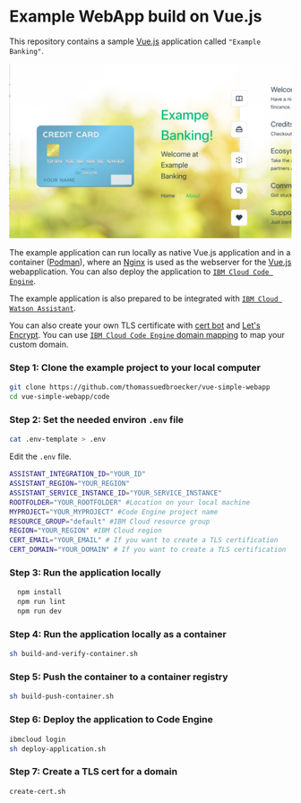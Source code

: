 # Example WebApp build on Vue.js

This repository contains a sample [Vue.js](https://vuejs.org) application called `"Example Banking"`.

![](images/simple-webapp-01.png)

The example application can run locally as native Vue.js application and in a container ([Podman](https://podman.io/)), where an [Nginx](https://www.nginx.com) is used as the webserver for the [Vue.js](https://vuejs.org) webapplication. You can also deploy the application to [`IBM Cloud Code Engine`](https://cloud.ibm.com/docs/codeengine).

The example application is also prepared to be integrated with [`IBM Cloud Watson Assistant`](https://cloud.ibm.com/catalog/services/watson-assistant#about). 

You can also create your own TLS certificate with [cert bot](https://certbot.eff.org/) and [Let's Encrypt](https://letsencrypt.org/). You can use [`IBM Cloud Code Engine` domain mapping](https://cloud.ibm.com/docs/codeengine?topic=codeengine-domain-mappings) to map your custom domain.

### Step 1: Clone the example project to your local computer

```sh
git clone https://github.com/thomassuedbroecker/vue-simple-webapp
cd vue-simple-webapp/code
```

### Step 2:  Set the needed environ `.env` file

```sh
cat .env-template > .env
```

Edit the `.env` file.

```sh
ASSISTANT_INTEGRATION_ID="YOUR_ID" 
ASSISTANT_REGION="YOUR_REGION"
ASSISTANT_SERVICE_INSTANCE_ID="YOUR_SERVICE_INSTANCE"
ROOTFOLDER="YOUR_ROOTFOLDER" #Location on your local machine
MYPROJECT="YOUR_MYPROJECT" #Code Engine project name
RESOURCE_GROUP="default" #IBM Cloud resource group
REGION="YOUR_REGION" #IBM Cloud region
CERT_EMAIL="YOUR_EMAIL" # If you want to create a TLS certification
CERT_DOMAIN="YOUR_DOMAIN" # If you want to create a TLS certification
```

### Step 3: Run the application locally

```sh
  npm install
  npm run lint
  npm run dev
```

### Step 4: Run the application locally as a container

```sh
sh build-and-verify-container.sh
```

### Step 5: Push the container to a container registry

```sh
sh build-push-container.sh
```

### Step 6: Deploy the application to Code Engine

```sh
ibmcloud login
sh deploy-application.sh
```

### Step 7: Create a TLS cert for a domain

```sh
create-cert.sh
```
